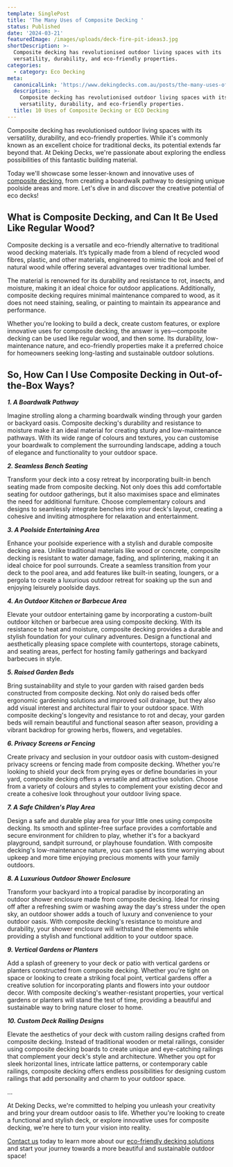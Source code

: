 ```yaml
---
template: SinglePost
title: 'The Many Uses of Composite Decking '
status: Published
date: '2024-03-21'
featuredImage: /images/uploads/deck-fire-pit-ideas3.jpg
shortDescription: >-
  Composite decking has revolutionised outdoor living spaces with its
  versatility, durability, and eco-friendly properties. 
categories:
  - category: Eco Decking
meta:
  canonicalLink: 'https://www.dekingdecks.com.au/posts/the-many-uses-of-composite-decking/'
  description: >-
    Composite decking has revolutionised outdoor living spaces with its
    versatility, durability, and eco-friendly properties. 
  title: 10 Uses of Composite Decking or ECO Decking
---
```

Composite decking has revolutionised outdoor living spaces with its versatility, durability, and eco-friendly properties. While it's commonly known as an excellent choice for traditional decks, its potential extends far beyond that. At Deking Decks, we're passionate about exploring the endless possibilities of this fantastic building material.

Today we'll showcase some lesser-known and innovative uses of [composite decking](https://www.dekingdecks.com.au/services/eco-decking/), from creating a boardwalk pathway to designing unique poolside areas and more. Let's dive in and discover the creative potential of eco decks!

## What is Composite Decking, and Can It Be Used Like Regular Wood?

Composite decking is a versatile and eco-friendly alternative to traditional wood decking materials. It’s typically made from a blend of recycled wood fibres, plastic, and other materials, engineered to mimic the look and feel of natural wood while offering several advantages over traditional lumber.

The material is renowned for its durability and resistance to rot, insects, and moisture, making it an ideal choice for outdoor applications. Additionally, composite decking requires minimal maintenance compared to wood, as it does not need staining, sealing, or painting to maintain its appearance and performance.

Whether you're looking to build a deck, create custom features, or explore innovative uses for composite decking, the answer is yes—composite decking can be used like regular wood, and then some. Its durability, low-maintenance nature, and eco-friendly properties make it a preferred choice for homeowners seeking long-lasting and sustainable outdoor solutions.

## So, How Can I Use Composite Decking in Out-of-the-Box Ways?

**_1. A Boardwalk Pathway_**

Imagine strolling along a charming boardwalk winding through your garden or backyard oasis. Composite decking's durability and resistance to moisture make it an ideal material for creating sturdy and low-maintenance pathways. With its wide range of colours and textures, you can customise your boardwalk to complement the surrounding landscape, adding a touch of elegance and functionality to your outdoor space.

**_2. Seamless Bench Seating_**

Transform your deck into a cosy retreat by incorporating built-in bench seating made from composite decking. Not only does this add comfortable seating for outdoor gatherings, but it also maximises space and eliminates the need for additional furniture. Choose complementary colours and designs to seamlessly integrate benches into your deck's layout, creating a cohesive and inviting atmosphere for relaxation and entertainment.

**_3. A Poolside Entertaining Area_**

Enhance your poolside experience with a stylish and durable composite decking area. Unlike traditional materials like wood or concrete, composite decking is resistant to water damage, fading, and splintering, making it an ideal choice for pool surrounds. Create a seamless transition from your deck to the pool area, and add features like built-in seating, loungers, or a pergola to create a luxurious outdoor retreat for soaking up the sun and enjoying leisurely poolside days.

**_4. An Outdoor Kitchen or Barbecue Area_**

Elevate your outdoor entertaining game by incorporating a custom-built outdoor kitchen or barbecue area using composite decking. With its resistance to heat and moisture, composite decking provides a durable and stylish foundation for your culinary adventures. Design a functional and aesthetically pleasing space complete with countertops, storage cabinets, and seating areas, perfect for hosting family gatherings and backyard barbecues in style.

**_5. Raised Garden Beds_**

Bring sustainability and style to your garden with raised garden beds constructed from composite decking. Not only do raised beds offer ergonomic gardening solutions and improved soil drainage, but they also add visual interest and architectural flair to your outdoor space. With composite decking's longevity and resistance to rot and decay, your garden beds will remain beautiful and functional season after season, providing a vibrant backdrop for growing herbs, flowers, and vegetables.

**_6. Privacy Screens or Fencing_**

Create privacy and seclusion in your outdoor oasis with custom-designed privacy screens or fencing made from composite decking. Whether you're looking to shield your deck from prying eyes or define boundaries in your yard, composite decking offers a versatile and attractive solution. Choose from a variety of colours and styles to complement your existing decor and create a cohesive look throughout your outdoor living space.

**_7. A Safe Children's Play Area_**

Design a safe and durable play area for your little ones using composite decking. Its smooth and splinter-free surface provides a comfortable and secure environment for children to play, whether it's for a backyard playground, sandpit surround, or playhouse foundation. With composite decking's low-maintenance nature, you can spend less time worrying about upkeep and more time enjoying precious moments with your family outdoors.

**_8. A Luxurious Outdoor Shower Enclosure_**

Transform your backyard into a tropical paradise by incorporating an outdoor shower enclosure made from composite decking. Ideal for rinsing off after a refreshing swim or washing away the day's stress under the open sky, an outdoor shower adds a touch of luxury and convenience to your outdoor oasis. With composite decking's resistance to moisture and durability, your shower enclosure will withstand the elements while providing a stylish and functional addition to your outdoor space.

**_9. Vertical Gardens or Planters_**

Add a splash of greenery to your deck or patio with vertical gardens or planters constructed from composite decking. Whether you're tight on space or looking to create a striking focal point, vertical gardens offer a creative solution for incorporating plants and flowers into your outdoor decor. With composite decking's weather-resistant properties, your vertical gardens or planters will stand the test of time, providing a beautiful and sustainable way to bring nature closer to home.

**_10. Custom Deck Railing Designs_**

Elevate the aesthetics of your deck with custom railing designs crafted from composite decking. Instead of traditional wooden or metal railings, consider using composite decking boards to create unique and eye-catching railings that complement your deck's style and architecture. Whether you opt for sleek horizontal lines, intricate lattice patterns, or contemporary cable railings, composite decking offers endless possibilities for designing custom railings that add personality and charm to your outdoor space.

…

At Deking Decks, we're committed to helping you unleash your creativity and bring your dream outdoor oasis to life. Whether you're looking to create a functional and stylish deck, or explore innovative uses for composite decking, we're here to turn your vision into reality. 

[Contact us](https://www.dekingdecks.com.au/contact/) today to learn more about our [eco-friendly decking solutions](https://www.dekingdecks.com.au/services/eco-decking/) and start your journey towards a more beautiful and sustainable outdoor space!
